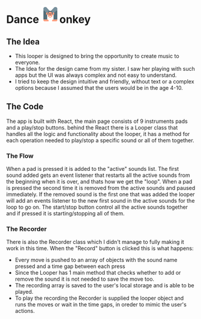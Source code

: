 # Dance <img alt="monkey in the shape of M" src=.\client\src\style\images\monkey.png/>onkey

## The Idea

- This looper is designed to bring the opportunity to create music to everyone.
- The Idea for the design came from my sister.
  I saw her playing with such apps but the UI was always complex and not easy to understand.
- I tried to keep the design intuitive and friendly, without text or a complex options because
  I assumed that the users would be in the age 4-10.

## The Code

The app is built with React, the main page consists of 9 instruments pads and a play/stop buttons.
behind the React there is a Looper class that handles all the logic and functionality about the looper,
it has a method for each operation needed to play/stop a specific sound or all of them together.

### The Flow

When a pad is pressed it is added to the "active" sounds list. The first sound added gets an event listener
that restarts all the active sounds from the beginning when it is over, and thats how we get the "loop".
When a pad is pressed the second time it is removed from the active sounds and paused immediately. If the removed sound is the first one that was added the looper will add an events listener to the new first sound in the active sounds for the loop to go on.
The start/stop button control all the active sounds together and if pressed it is starting/stopping all of them.

### The Recorder

There is also the Recorder class which I didn't manage to fully making it work in this time.
When the "Record" button is clicked this is what happens:

- Every move is pushed to an array of objects with the sound name pressed and a time gap between each press
- Since the Looper has 1 main method that checks whether to add or remove the sound it is not needed to save the move too.
- The recording array is saved to the user's local storage and is able to be played.
- To play the recording the Recorder is supplied the looper object and runs the moves or wait in the time gaps, in oreder to mimic the user's actions.
